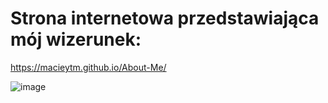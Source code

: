 # Strona internetowa przedstawiająca mój wizerunek:
https://macieytm.github.io/About-Me/

![image](https://user-images.githubusercontent.com/95743795/156896012-4e82cdea-3bdc-412f-81b6-51ab202c4e9e.png)
